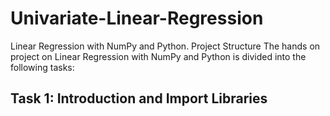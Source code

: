 # Univariate-Linear-Regression

Linear Regression with NumPy and Python.
Project Structure
The hands on project on Linear Regression with NumPy and Python is divided into the following tasks:

## Task 1: Introduction and Import Libraries
